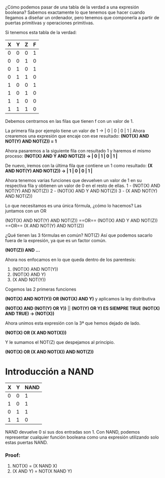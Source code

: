 ¿Cómo podemos pasar de una tabla de la verdad a una expresión booleana?
Sabemos exactamente lo que tenemos que hacer cuando llegamos a diseñar un ordenador, pero tenemos que componerla a partir de puertas primitivas y operaciones primitivas.

Si tenemos esta tabla de la verdad:

| X   | Y   | Z   | F   |
| --- | --- | --- | --- |
| 0   | 0   | 0   | 1   |
| 0   | 0   | 1   | 0   |
| 0   | 1   | 0   | 1   |
| 0   | 1   | 1   | 0   |
| 1   | 0   | 0   | 1   |
| 1   | 0   | 1   | 0   |
| 1   | 1   | 0   | 0   |
| 1   | 1   | 1   | 0   |

Debemos centrarnos en las filas que tienen f con un valor de 1.

La primera fila por ejemplo tiene un valor de 1 -> | 0   | 0   | 0   | 1  |
Ahora crearemos una expresión que encaje con ese resultado:
**(NOT(X) AND NOT(Y) AND NOT(Z)) = 1**

Ahora pasaremos a la siguiente fila con resultado 1 y haremos el mismo proceso:
**(NOT(X) AND Y AND NOT(Z)) -> | 0   | 1   | 0   | 1   |**

De nuevo, iremos con la última fila que contiene un 1 como resultado:
**(X AND NOT(Y) AND NOT(Z)) -> | 1   | 0   | 0   | 1   |**

Ahora tenemos varias funciones que devuelven un valor de 1 en su respectiva fila y obtienen un valor de 0 en el resto de ellas.
1 - (NOT(X) AND NOT(Y) AND NOT(Z))
2 - (NOT(X) AND Y AND NOT(Z))
3 - (X AND NOT(Y) AND NOT(Z))

Lo que necesitamos es una única fórmula, ¿cómo lo hacemos? Las  juntamos con un OR

 (NOT(X) AND NOT(Y) AND NOT(Z)) ==OR== (NOT(X) AND Y AND NOT(Z)) ==OR== (X AND NOT(Y) AND NOT(Z))

¿Qué tienen las 3 fórmulas en común? NOT(Z) Así que podemos sacarlo fuera de la expresión, ya que es un factor común.

**(NOT(Z)) AND ...**

Ahora nos enfocamos en lo que queda dentro de los parentesis:
1. (NOT(X) AND NOT(Y))
2. (NOT(X) AND Y)
3. (X AND NOT(Y))

Cogemos las 2 primeras funciones

**(NOT(X) AND NOT(Y)) OR (NOT(X) AND Y)** y aplicamos la ley distributiva

**(NOT(X) AND (NOT(Y) OR Y))** || **(NOT(Y) OR Y) ES SIEMPRE TRUE**
**(NOT(X) AND TRUE) -> (NOT(X))** 

Ahora unimos esta expresión con la 3ª que hemos dejado de lado.

**(NOT(X) OR (X AND NOT(X)))**

Y le sumamos el NOT(Z) que despejamos al principio.

**(NOT(X) OR (X AND NOT(X)) AND NOT(Z))**

# Introducción a NAND

| X   | Y   | NAND |
| --- | --- | ---- |
| 0   | 0   | 1    |
| 1   | 0   | 1    |
| 0   | 1   | 1    |
| 1   | 1   | 0    |
NAND devuelve 0 si sus dos entradas son 1. Con NAND, podemos representar cualquier función booleana como una expresión utilizando solo estas puertas NAND.

### Proof:
1. NOT(X) = (X NAND X)
2. (X AND Y) = NOT(X NAND Y)